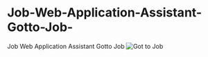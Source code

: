 # Job-Web-Application-Assistant-Gotto-Job-
Job Web Application Assistant Gotto Job 
![Got to Job](https://github.com/user-attachments/assets/4b0e9693-9b66-437c-a480-5df39f7b6a82)
